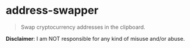 # address-swapper

> Swap cryptocurrency addresses in the clipboard.

**Disclaimer**: I am NOT responsible for any kind of misuse and/or abuse.
